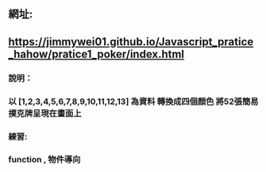 
## 網址:
## https://jimmywei01.github.io/Javascript_pratice_hahow/pratice1_poker/index.html

### 說明： 
### 以 [1,2,3,4,5,6,7,8,9,10,11,12,13] 為資料 轉換成四個顏⾊ 將52張簡易撲克牌呈現在畫⾯上

### 練習:
### function , 物件導向
